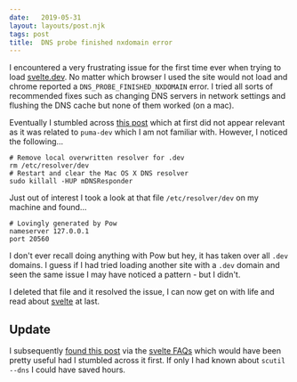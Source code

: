 ```yaml
---
date:   2019-05-31
layout: layouts/post.njk
tags: post
title:  DNS probe finished nxdomain error
---
```


I encountered a very frustrating issue for the first time ever when trying to load [svelte.dev](https://svelte.dev/). No matter which browser I used the site would not load and chrome reported a `DNS_PROBE_FINISHED_NXDOMAIN` error. I tried all sorts of recommended fixes such as changing DNS servers in network settings and flushing the DNS cache but none of them worked (on a mac).

Eventually I stumbled across [this post](https://andycroll.com/ruby/clean-up-broken-dev-domains-after-puma-dns_probe_finished_nxdomain/) which at first did not appear relevant as it was related to `puma-dev` which I am not familiar with. However, I noticed the following...

```shell
# Remove local overwritten resolver for .dev
rm /etc/resolver/dev
# Restart and clear the Mac OS X DNS resolver
sudo killall -HUP mDNSResponder
```

Just out of interest I took a look at that file `/etc/resolver/dev` on my machine and found...

```shell
# Lovingly generated by Pow
nameserver 127.0.0.1
port 20560
```

I don't ever recall doing anything with Pow but hey, it has taken over all `.dev` domains. I guess if I had tried loading another site with a `.dev` domain and seen the same issue I may have noticed a pattern - but I didn't.

I deleted that file and it resolved the issue, I can now get on with life and read about [svelte](https://svelte.dev/) at last.

## Update

I subsequently [found this post](https://superuser.com/questions/1413402/i-cant-visit-websites-that-have-dev-domain) via the [svelte FAQs](https://github.com/sveltejs/svelte/wiki/FAQ#is-sveltedev-down) which would have been pretty useful had I stumbled across it first. If only I had known about `scutil --dns` I could have saved hours.
